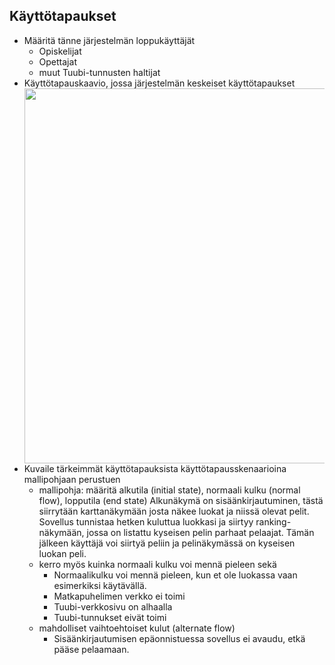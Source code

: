 ## Käyttötapaukset

* Määritä tänne järjestelmän loppukäyttäjät
	- Opiskelijat
	- Opettajat
	- muut Tuubi-tunnusten haltijat
* Käyttötapauskaavio, jossa järjestelmän keskeiset käyttötapaukset
	<div style='float: center'>
		<img style='width: 600px' src="http://users.metropolia.fi/~jussisoi/Ohjelmistotuotanto/Drawing1.jpg"></img>
	</div>
* Kuvaile tärkeimmät käyttötapauksista käyttötapausskenaarioina mallipohjaan perustuen
  * mallipohja: määritä alkutila (initial state), normaali kulku (normal flow), lopputila (end state)
	  Alkunäkymä on sisäänkirjautuminen, tästä siirrytään karttanäkymään josta näkee luokat
	  ja niissä olevat pelit. Sovellus tunnistaa hetken kuluttua luokkasi ja siirtyy ranking-näkymään,
	  jossa on listattu kyseisen pelin parhaat pelaajat.
	  Tämän jälkeen käyttäjä voi siirtyä peliin ja pelinäkymässä on kyseisen luokan peli.
  * kerro myös kuinka normaali kulku voi mennä pieleen sekä
	  - Normaalikulku voi mennä pieleen, kun et ole luokassa vaan esimerkiksi käytävällä.
	  - Matkapuhelimen verkko ei toimi
	  - Tuubi-verkkosivu on alhaalla
	  - Tuubi-tunnukset eivät toimi
  * mahdolliset vaihtoehtoiset kulut (alternate flow)
	  - Sisäänkirjautumisen epäonnistuessa sovellus ei avaudu, etkä pääse pelaamaan.